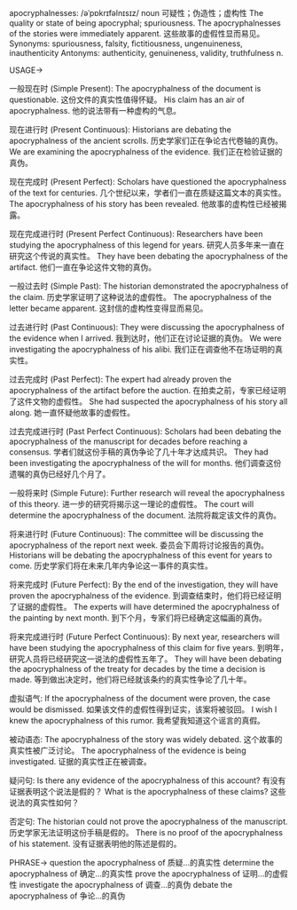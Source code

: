 apocryphalnesses: /əˈpɒkrɪfəlnɪsɪz/
noun
可疑性；伪造性；虚构性
The quality or state of being apocryphal; spuriousness.
The apocryphalnesses of the stories were immediately apparent. 这些故事的虚假性显而易见。
Synonyms: spuriousness, falsity, fictitiousness, ungenuineness, inauthenticity
Antonyms: authenticity, genuineness, validity, truthfulness
n.


USAGE->

一般现在时 (Simple Present):
The apocryphalness of the document is questionable.  这份文件的真实性值得怀疑。
His claim has an air of apocryphalness. 他的说法带有一种虚构的气息。


现在进行时 (Present Continuous):
Historians are debating the apocryphalness of the ancient scrolls.  历史学家们正在争论古代卷轴的真伪。
We are examining the apocryphalness of the evidence. 我们正在检验证据的真伪。


现在完成时 (Present Perfect):
Scholars have questioned the apocryphalness of the text for centuries.  几个世纪以来，学者们一直在质疑这篇文本的真实性。
The apocryphalness of his story has been revealed. 他故事的虚构性已经被揭露。


现在完成进行时 (Present Perfect Continuous):
Researchers have been studying the apocryphalness of this legend for years. 研究人员多年来一直在研究这个传说的真实性。
They have been debating the apocryphalness of the artifact. 他们一直在争论这件文物的真伪。


一般过去时 (Simple Past):
The historian demonstrated the apocryphalness of the claim. 历史学家证明了这种说法的虚假性。
The apocryphalness of the letter became apparent. 这封信的虚构性变得显而易见。


过去进行时 (Past Continuous):
They were discussing the apocryphalness of the evidence when I arrived.  我到达时，他们正在讨论证据的真伪。
We were investigating the apocryphalness of his alibi. 我们正在调查他不在场证明的真实性。


过去完成时 (Past Perfect):
The expert had already proven the apocryphalness of the artifact before the auction.  在拍卖之前，专家已经证明了这件文物的虚假性。
She had suspected the apocryphalness of his story all along. 她一直怀疑他故事的虚假性。


过去完成进行时 (Past Perfect Continuous):
Scholars had been debating the apocryphalness of the manuscript for decades before reaching a consensus.  学者们就这份手稿的真伪争论了几十年才达成共识。
They had been investigating the apocryphalness of the will for months. 他们调查这份遗嘱的真伪已经好几个月了。


一般将来时 (Simple Future):
Further research will reveal the apocryphalness of this theory.  进一步的研究将揭示这一理论的虚假性。
The court will determine the apocryphalness of the document. 法院将裁定该文件的真伪。


将来进行时 (Future Continuous):
The committee will be discussing the apocryphalness of the report next week. 委员会下周将讨论报告的真伪。
Historians will be debating the apocryphalness of this event for years to come. 历史学家们将在未来几年内争论这一事件的真实性。



将来完成时 (Future Perfect):
By the end of the investigation, they will have proven the apocryphalness of the evidence. 到调查结束时，他们将已经证明了证据的虚假性。
The experts will have determined the apocryphalness of the painting by next month. 到下个月，专家们将已经确定这幅画的真伪。



将来完成进行时 (Future Perfect Continuous):
By next year, researchers will have been studying the apocryphalness of this claim for five years.  到明年，研究人员将已经研究这一说法的虚假性五年了。
They will have been debating the apocryphalness of the treaty for decades by the time a decision is made.  等到做出决定时，他们将已经就该条约的真实性争论了几十年。




虚拟语气:
If the apocryphalness of the document were proven, the case would be dismissed. 如果该文件的虚假性得到证实，该案将被驳回。
I wish I knew the apocryphalness of this rumor. 我希望我知道这个谣言的真假。


被动语态:
The apocryphalness of the story was widely debated.  这个故事的真实性被广泛讨论。
The apocryphalness of the evidence is being investigated.  证据的真实性正在被调查。


疑问句:
Is there any evidence of the apocryphalness of this account? 有没有证据表明这个说法是假的？
What is the apocryphalness of these claims? 这些说法的真实性如何？


否定句:
The historian could not prove the apocryphalness of the manuscript. 历史学家无法证明这份手稿是假的。
There is no proof of the apocryphalness of his statement. 没有证据表明他的陈述是假的。



PHRASE->
question the apocryphalness of  质疑...的真实性
determine the apocryphalness of 确定...的真实性
prove the apocryphalness of 证明...的虚假性
investigate the apocryphalness of  调查...的真伪
debate the apocryphalness of  争论...的真伪
